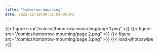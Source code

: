 ```yaml
---
title: "tomorrow mourning"
date: 2022-12-19T00:51:01-05:00
---
```


{{< figure src="/comics/tomorrow-mourning/page 1.png" >}}
{{< figure src="/comics/tomorrow-mourning/page 2.png" >}}
{{< figure src="/comics/tomorrow-mourning/page 3.png" >}}
{{< load-photoswipe >}}
